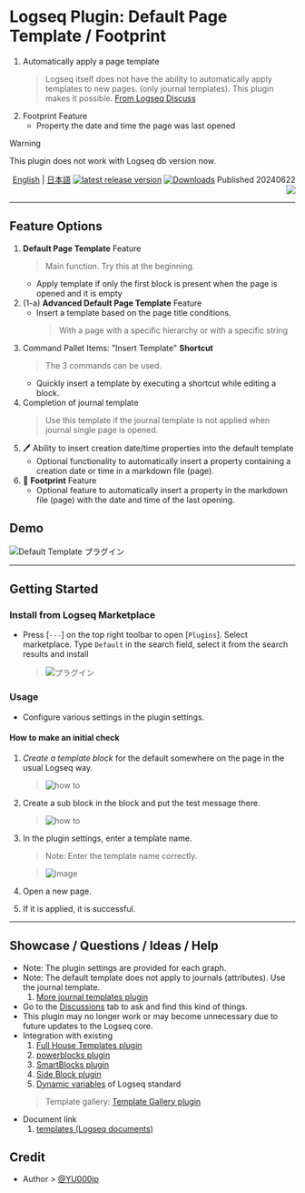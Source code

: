 # Logseq Plugin: Default Page Template / Footprint

1. Automatically apply a page template
   > Logseq itself does not have the ability to automatically apply templates to new pages. (only journal templates). This plugin makes it possible. [From Logseq Discuss](https://discuss.logseq.com/t/extend-default-template-functionality/14452)
1. Footprint Feature
   - Property the date and time the page was last opened

> [!WARNING]
This plugin does not work with Logseq db version now.

<div align="right">

[English](https://github.com/YU000jp/logseq-plugin-default-template) | [日本語](https://github.com/YU000jp/logseq-plugin-default-template/blob/main/readme.ja.md) [![latest release version](https://img.shields.io/github/v/release/YU000jp/logseq-plugin-default-template)](https://github.com/YU000jp/logseq-plugin-default-template/releases)
[![Downloads](https://img.shields.io/github/downloads/YU000jp/logseq-plugin-default-template/total.svg)](https://github.com/YU000jp/logseq-plugin-default-template/releases) Published 20240622 
<a href="https://www.buymeacoffee.com/yu000japan"><img src="https://img.buymeacoffee.com/button-api/?text=Buy me a pizza&emoji=🍕&slug=yu000japan&button_colour=FFDD00&font_colour=000000&font_family=Poppins&outline_colour=000000&coffee_colour=ffffff" /></a>
</div>

---

## Feature Options

1. **Default Page Template** Feature
   > Main function. Try this at the beginning.
   - Apply template if only the first block is present when the page is opened and it is empty
1. (1-a) **Advanced Default Page Template** Feature
   - Insert a template based on the page title conditions.
     > With a page with a specific hierarchy or with a specific string
1. Command Pallet Items: "Insert Template" **Shortcut**
   > The 3 commands can be used.
   - Quickly insert a template by executing a shortcut while editing a block.
1. Completion of journal template
   > Use this template if the journal template is not applied when journal single page is opened.
1. 🖊️ Ability to insert creation date/time properties into the default template
   - Optional functionality to automatically insert a property containing a creation date or time in a markdown file (page).
1. 👣 **Footprint** Feature
   - Optional feature to automatically insert a property in the markdown file (page) with the date and time of the last opening.

## Demo

![Default Template プラグイン](https://github.com/YU000jp/logseq-plugin-default-template/assets/111847207/26771e35-5cc3-4d3a-9299-5f1d733c7782)

---

## Getting Started

### Install from Logseq Marketplace

- Press [`---`] on the top right toolbar to open [`Plugins`]. Select marketplace. Type `Default` in the search field, select it from the search results and install

  > ![プラグイン](https://github.com/user-attachments/assets/060145fd-f680-425d-aa66-6e682cc0a7f3)

### Usage

- Configure various settings in the plugin settings.

#### How to make an initial check

1. *Create a template block* for the default somewhere on the page in the usual Logseq way.

   > ![how to](https://github.com/YU000jp/logseq-plugin-default-template/assets/111847207/45b90eee-db06-4f4b-87f7-895341960f71)
1. Create a sub block in the block and put the test message there.

   > ![how to](https://github.com/YU000jp/logseq-plugin-default-template/assets/111847207/7a960c3b-05ee-402c-90e0-9f15c3cd8cfb)
1. In the plugin settings, enter a template name.
   > Note: Enter the template name correctly.
   
   > ![image](https://github.com/YU000jp/logseq-plugin-default-template/assets/111847207/dbc697c7-f205-4073-88ca-f875ee950d1e)
1. Open a new page.
1. If it is applied, it is successful.

---

## Showcase / Questions / Ideas / Help

- Note: The plugin settings are provided for each graph.
- Note: The default template does not apply to journals (attributes). Use the journal template.
  1. [More journal templates plugin](https://github.com/YU000jp/logseq-plugin-weekdays-and-weekends)
- Go to the [Discussions](https://github.com/YU000jp/logseq-plugin-default-template/discussions) tab to ask and find this kind of things.
- This plugin may no longer work or may become unnecessary due to future updates to the Logseq core.
- Integration with existing
  1. [Full House Templates plugin](https://github.com/stdword/logseq13-full-house-plugin)
  1. [powerblocks plugin](https://github.com/hkgnp/logseq-powerblocks-plugin)
  1. [SmartBlocks plugin](https://github.com/sawhney17/logseq-smartblocks)
  1. [Side Block plugin](https://github.com/YU000jp/logseq-plugin-side-block)
  1. [Dynamic variables](https://mschmidtkorth.github.io/logseq-msk-docs/#/page/dynamic%20variables) of Logseq standard
  > Template gallery: [Template Gallery plugin](https://github.com/dangermccann/logseq-template-gallery)
- Document link
  1. [templates (Logseq documents)](https://docs.logseq.com/#/page/templates)

## Credit

- Author > [@YU000jp](https://github.com/YU000jp)
